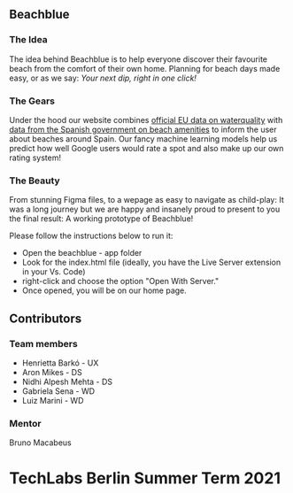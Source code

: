 
## Beachblue

### The Idea

The idea behind Beachblue is to help everyone discover their favourite beach from the comfort of their own home. Planning for beach days made easy, or as we say: *Your next dip, right in one click!*

### The Gears

Under the hood our website combines [official EU data on waterquality](https://www.eea.europa.eu/data-and-maps/data/bathing-water-directive-status-of-bathing-water-12) with [data from the Spanish government on beach amenities](https://opendata.esri.es/datasets/playas-espa%C3%B1olas/explore?location=35.487513%2C-6.807217%2C5.55) to inform the user about beaches around Spain. Our fancy machine learning models help us predict how well Google users would rate a spot and also make up our own rating system!

### The Beauty

From stunning Figma files, to a wepage as easy to navigate as child-play: It was a long journey but we are happy and insanely proud to present to you the final result: A working prototype of Beachblue!

Please follow the instructions below to run it:

- Open the beachblue - app folder
- Look for the index.html file (ideally, you have the Live Server extension in your Vs. Code)
- right-click and choose the option "Open With Server."
- Once opened, you will be on our home page.


## Contributors

### Team members

- Henrietta Barkó - UX
- Aron Mikes - DS
- Nidhi Alpesh Mehta - DS
- Gabriela Sena - WD
- Luiz Marini - WD

### Mentor 
Bruno Macabeus 

**TechLabs Berlin Summer Term 2021**
=======


